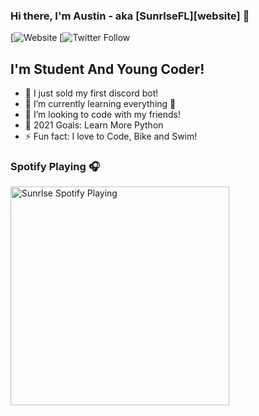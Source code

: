 ### Hi there, I'm Austin - aka [SunrlseFL][website] 👋

[![Website](https://img.shields.io/youtube/channel/subscribers/UC1z8c2NhGm3PWmcOkpU_EVQ?style=social)
[![Twitter Follow](https://img.shields.io/twitch/status/sunrlsefl?style=social)

## I'm Student And Young Coder!

- 🔭 I just sold my first discord bot!
- 🌱 I’m currently learning everything 🤣
- 👯 I’m looking to code with my friends!
- 🥅 2021 Goals: Learn More Python
- ⚡ Fun fact: I love to Code, Bike and Swim!

### Spotify Playing 🎧

[<img src="https://now-playing-codestackr.vercel.app/api/spotify-playing" alt="Sunrlse Spotify Playing" width="350" />](https://open.spotify.com/user/utif6cy473y5fz1btqal1so69)

